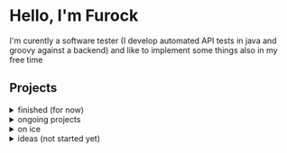 # Hello, I'm Furock

I'm curently a software tester (I develop automated API tests in java and groovy against a backend) and like to implement some things also in my free time

## Projects

<!-- project structure 
  **🧰 Technologies**    

  **🎯 Motivation**  
  
  **📜 Explanation**    
  
  **🚀 Further Potential**  
-->

<details> <summary>finished (for now)</summary>
	
	In every project there could still be added a release package (and versioning) but for now they're finished and usable (maybe still have to be built)

	<details> 
		<summary>AutoClicker</summary>
		Repository: https://github.com/Furock/AutoClicker
		  
		**🧰 Technologies**    
		Java, swing for ui, Gradle, vscode
			
		**🎯 Motivation**  
		I liked clicker games and there this automation makes sense. Besides a friend of mine complained, that her downloaded autoclicker is not good enough
		    
		**📜 Explanation**
		It has a minimal UI (photo is coming), and it's more for technical users than non-technical users:
		You can set the time between pressing the click button and releasing it and the waited time between two clicks. 
		The Background: Everyone has different hardware and it's difficult to guarantee x clicks per second. Instead you can control finer settings and also use an integrated test how many clicks per seconds there are 
		  
		**🚀 Further Potential**
		* better UI
		* using C/C++ for better performance
		* make clicks/s settable
		* ...
	</details>
 <details> 
  <summary>[FileServer](https://github.com/Furock/FileServer)</summary>
  Test
</details>
</details>
<details> <summary>ongoing projects</summary>

* <details> <summary>[AutoClicker](https://github.com/Furock/AutoClicker) - just release package missing</summary>

</details>
<details> <summary>on ice</summary>
  
</details>
<details> <summary>ideas (not started yet)</summary>



</details>
<!--
**Furock/Furock** is a ✨ _special_ ✨ repository because its `README.md` (this file) appears on your GitHub profile.

Here are some ideas to get you started:

- 🔭 I’m currently working on ...
- 🌱 I’m currently learning ...
- 👯 I’m looking to collaborate on ...
- 🤔 I’m looking for help with ...
- 💬 Ask me about ...
- 📫 How to reach me: ...
- 😄 Pronouns: ...
- ⚡ Fun fact: ...
-->
